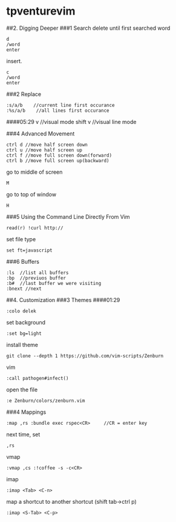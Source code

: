 # tpventurevim
##2. Digging Deeper
###1 Search
delete until first searched word
```
d
/word
enter
```
insert.
```
c
/word
enter
```
###2 Replace
```
:s/a/b    //current line first occurance
:%s/a/b    //all lines first occurance
```
####05:29
v //visual mode
shift v //visual line mode





###4 Advanced Movement
```
ctrl d //move half screen down
ctrl u //move half screen up
ctrl f //move full screen down(forward)
ctrl b //move full screen up(backward)
```
go to middle of screen
```
M
```
go to top of window
```
H
```

















###5 Using the Command Line Directly From Vim
```
read(r) !curl http://
```
set file type
```
set ft=javascript
```

###6 Buffers
```
:ls  //list all buffers
:bp  //previuos buffer
:b#  //last buffer we were visiting
:bnext //next
```
##4. Customization
###3 Themes
####01:29
```
:colo delek
```
set background
```
:set bg=light
```
install theme
```
git clone --depth 1 https://github.com/vim-scripts/Zenburn
```
vim
```
:call pathogen#infect()
```

open the file
```
:e Zenburn/colors/zenburn.vim
```



###4 Mappings
```
:map ,rs :bundle exec rspec<CR>     //CR = enter key
```
next time, set
```
,rs
```
vmap
```
:vmap ,cs :!coffee -s -c<CR>
```

imap
```
:imap <Tab> <C-n>
```

map a shortcut to another shortcut (shift tab->ctrl p)
```
:imap <S-Tab> <C-p>
```
